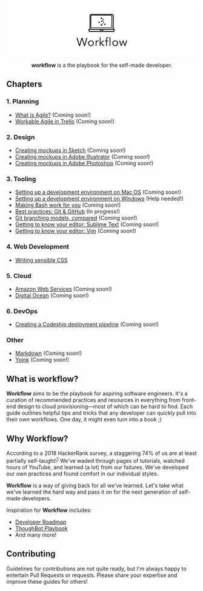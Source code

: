 <p align="center">
  <img src="images/workflow-banner.png">
</p>

<p align="center">
<strong>workflow</strong> is a the playbook for the self-made developer.
</p>

## Chapters

### 1. Planning
* [What is Agile?](guides/agile.md) (Coming soon!)
* [Workable Agile in Trello](guides/trello.md) (Coming soon!)


### 2. Design

* [Creating mockups in Sketch](guides/sketch.md) (Coming soon!)
* [Creating mockups in Adobe Illustrator](guides/illustrator.md) (Coming soon!)
* [Creating mockups in Adobe Photoshop](guides/photoshop.md) (Coming soon!)


### 3. Tooling

* [Setting up a development environment on Mac OS]() (Coming soon!)
* [Setting up a development environment on Windows]() (Help needed!)
* [Making Bash work for you](guides/bash.md) (Coming soon!)
* [Best practices: Git & GitHub](guides/git.md) (In progress!)
* [Git branching models, compared](guides/branching.md) (Coming soon!)
* [Getting to know your editor: Sublime Text](guides/sublime.md) (Coming soon!)
* [Getting to know your editor: Vim](guides/vim.md) (Coming soon!)

### 4. Web Development
* [Writing sensible CSS](guides/css.md)


### 5. Cloud
* [Amazon Web Services](guides/aws.md) (Coming soon!)
* [Digital Ocean](guides/digital-ocean.md) (Coming soon!)

### 6. DevOps
* [Creating a Codeship deployment pipeline](guides/codeship.md) (Coming soon!)


### Other
* [Markdown](guides/markdown.md) (Coming soon!)
* [Yoink](guides/yoink.md) (Coming soon!)

## What is workflow?

**Workflow** aims to be the playbook for aspiring software engineers. It's a curation of recommended practices and resources in everything from front-end design to cloud provisioning—most of which can be hard to find. Each guide outlines helpful tips and tricks that any developer can quickly pull into their own workflows. One day, it might even turn into a book ;)

## Why Workflow?

According to a 2018 HackerRank survey, a staggering 74% of us are at least partially self-taught!<sup>[1](https://research.hackerrank.com/developer-skills/2018/)</sup> We've waded through pages of tutorials, watched hours of YouTube, and learned (a lot) from our failures. We've developed our own practices and found comfort in our individual styles.

**Workflow** is a way of giving back for all we've learned. Let's take what we've learned the hard way and pass it on for the next generation of self-made developers.

Inspiration for **Workflow** includes:

* [Developer Roadmap](https://github.com/kamranahmedse/developer-roadmap)
* [ThoughBot Playbook](http://thoughtbot.com/playbook)
* And many more!

## Contributing

Guidelines for contributions are not quite ready, but I'm always happy to entertain Pull Requests or requests. Please share your expertise and improve these guides for others!